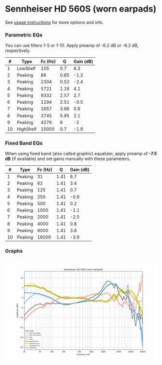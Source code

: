 # Sennheiser HD 560S (worn earpads)
See [usage instructions](https://github.com/jaakkopasanen/AutoEq#usage) for more options and info.

### Parametric EQs
You can use filters 1-5 or 1-10. Apply preamp of -6.2 dB or -6.2 dB, respectively.

|   # | Type      |   Fc (Hz) |    Q |   Gain (dB) |
|-----|-----------|-----------|------|-------------|
|   1 | LowShelf  |       105 | 0.7  |         6.3 |
|   2 | Peaking   |        86 | 0.65 |        -1.2 |
|   3 | Peaking   |      2304 | 0.52 |        -2.4 |
|   4 | Peaking   |      5721 | 1.16 |         4.1 |
|   5 | Peaking   |      9332 | 2.57 |         2.7 |
|   6 | Peaking   |      1194 | 2.51 |        -0.5 |
|   7 | Peaking   |      1657 | 3.66 |         0.6 |
|   8 | Peaking   |      3745 | 5.95 |         2.1 |
|   9 | Peaking   |      4276 | 6    |        -2   |
|  10 | HighShelf |     10000 | 0.7  |        -1.9 |

### Fixed Band EQs
When using fixed band (also called graphic) equalizer, apply preamp of **-7.5 dB** (if available) and set gains manually with these parameters.

|   # | Type    |   Fc (Hz) |    Q |   Gain (dB) |
|-----|---------|-----------|------|-------------|
|   1 | Peaking |        31 | 1.41 |         6.7 |
|   2 | Peaking |        62 | 1.41 |         3.4 |
|   3 | Peaking |       125 | 1.41 |         0.7 |
|   4 | Peaking |       250 | 1.41 |        -0.9 |
|   5 | Peaking |       500 | 1.41 |         0.2 |
|   6 | Peaking |      1000 | 1.41 |        -1.1 |
|   7 | Peaking |      2000 | 1.41 |        -2.5 |
|   8 | Peaking |      4000 | 1.41 |         0.8 |
|   9 | Peaking |      8000 | 1.41 |         3.8 |
|  10 | Peaking |     16000 | 1.41 |        -3.9 |

### Graphs
![](./Sennheiser%20HD%20560S%20(worn%20earpads).png)
